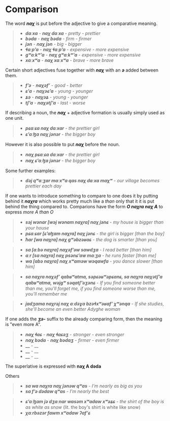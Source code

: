 

# Comparison
The word **_naχ_** is put before the adjective to give a comparative meaning.

>- **_daːxa_** - **_naχ daːxa_** - _pretty_ - _prettier_
>- **_bəda_** - **_naχ bəda_** - _firm_ - _firmer_
>- **_jən_** - **_naχ jən_** - _big_ - _bigger_
>- **_ɬaːpʼa_** - **_naχ ɬaːpʼa_** - _expensive_ - _more expensive_
>- **_gʷaːkʷʼa_** - **_naχ gʷaːkʷʼa_** - _expensive_ - _more expensive_
>- **_xaːxʷa_** - **_naχ xaːxʷa_** - _brave_ - _more brave_

Certain short adjectives fuse together with **_naχ_** with an **_ə_** added between them.
>- **_fʼə_** - **_naχəfʼ_** - _good - better_
>- **_ɕʼa_** - **_naχəɕʼa_** - _young - younger_
>- **_ʑə_** - **_naχəʑ_** - _young - younger_
>- **_tʃʼa_** - **_naχətʃʼa_** - _last - worse_

If describing a noun, the **_naχ_** + adjective formation is usually simply used as one unit.
>- **_pɕaːɕa naχ daːxar_** - _the prettier girl_
>- **_ɕʼaːɮa naχ jənər_** - _the bigger boy_

However it is also possible to put **_naχ_** before the noun.
>- **_naχ pɕaːɕa daːxar_** - _the prettier girl_
>- **_naχ ɕʼaːɮa jənər_** - _the bigger boy_

Some further examples:
>- **_dəj qʷaːʒar maːxʷa qas naχ daːxa maχʷ_** - _our village becomes prettier each day_


If one wants to introduce something to compare to one does it by putting behind it **_naχra_** which works pretty much like a _than_ only that it it is put behind the thing compared to. Comparions have the form **_O naχra naχ A_** to express _more A than O_

>- **_səj wənar [wəj wənam naχra] naχ jənɕ_** - _my house is bigger than your house_
>- **_pɕaːɕar [ɕʼaɮam naχra] naχ jənɕ_** - _the girl is bigger [than the boy]_
>- **_ħar [wa naχra] naχ gʷəbzəʁaɕ_** - _the dog is smarter [than you]_

>- **_sa [aːbə naχra] naχəfʼəw sawdʒa_** - _I read better [than him]_
>- **_aːr [sa naχra] naχ psənɕʼaw maːʒa_** - _he runs faster [than me]_
>- **_wa [abə naχra] naχ xʷaməw wəqawfa_** - _you dance slower [than him]_

>- **_sa naχra naχəfʼ qabʁʷatma, səpɕəʁʷəpɕanɕ, sa naχra naχətʃʼa qabʁʷatma, wəjgʷ səqatʃʼəʒənɕ_** - _If you find someone better than me, you'll forget me, if you find someone worse than me, you'll remember me_

>- **_jadʒama naχrəj naχ aːdəɣa bzəɬxʷəʁafʼ χʷənqa_** - _If she studies, she'll become an even better Adyghe woman_

If one adds the **_ʒə-_** suffix to the already comparing form, then the meaning is "even more A".

>- **_naχ ɬaɕ_** - **_naχ ɬaɕəʒ_** - _stronger_ - _even stronger_
>- **_naχ bəda_** - **_naχ bədaʒ_** - _firmer_ - _even firmer_
>- **__** - __
>- **__** - __
>- **__** - __

The superlative is expressed with **naχ A dəda**

Others


>- **_sa wa naχra naχ jənəw qʷas_** - _I'm nearly as big as you_
>- **_sa fʼə dədaw qʷas_** - _I'm nearly the best_

>- **_ɕʼaːɮam jə dʒaːnar wasəm xʷadaw xʷəʑɕ_** - _the shirt of the boy is as white as snow_ (lit. the boy's shirt is white like snow)
>- **_χaːrbəzər fawm xʷadaw ʔafʼɕ_**

